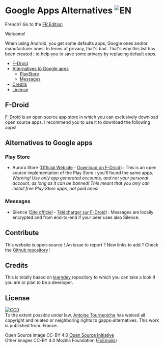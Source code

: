 # Google Apps Alternatives ![EN](https://raw.githubusercontent.com/AntoineJT/gapps-alternatives/master/medias/greatbritainflag.png)

French? Go to the [FR Edition](https://antoinejt.github.io/gapps-alternatives/fr)

Welcome!

When using Android, you get some defaults apps, Google ones and/or manufacturer ones. In terms of privacy, that's bad.
That's why this list has been created : to help you to save some privacy by replacing default apps.

- [F-Droid](#f-droid)
- [Alternatives to Google apps](#alternatives-to-google-apps)
  - [PlayStore](#play-store)
  - [Messages](#messages)
- [Credits](#credits)
- [License](#license)

## F-Droid

[F-Droid](https://f-droid.org) is an open source app store in which you can exclusively download open source apps.
I recommend you to use it to download the following apps!

## Alternatives to Google apps

### Play Store

* Aurora Store ([Official Website](http://auroraoss.com/) - [Download on F-Droid](https://f-droid.org/app/com.aurora.store)) : This is an open source implementation of the Play Store : you'll found the same apps. *Warning! Use only app generated accounts, and not your personal account, as long as it can be banned! This meant that you only can install free Play Store apps, not paid ones!*

### Messages

* Silence ([Site officiel](https://silence.im/) - [Télécharger sur F-Droid](https://f-droid.org/packages/org.smssecure.smssecure/)) : Messages are locally encrypted and from end-to-end if your peer uses also Silence.

## Contribute

This website is open-source ! An issue to report ? New links to add ? Check the [Github repository](https://github.com/AntoineJT/gapps-alternatives) !

## Credits

This is totally based on [learndev](https://github.com/learndev-info/awesome-learning-dev-fr) repository to which you can take a look if you are or plan to be a developer.

## License

<p xmlns:dct="http://purl.org/dc/terms/" xmlns:vcard="http://www.w3.org/2001/vcard-rdf/3.0#">
  <a rel="license"
     href="http://creativecommons.org/publicdomain/zero/1.0/">
    <img src="https://licensebuttons.net/p/zero/1.0/88x31.png" style="border-style: none;" alt="CC0" />
  </a>
  <br />
  To the extent possible under law,
  <a rel="dct:publisher"
     href="https://github.com/AntoineJT/gapps-alternatives">
    <span property="dct:title">Antoine Tournepiche</span></a>
  has waived all copyright and related or neighboring rights to
  <span property="dct:title">gapps-alternatives</span>.
This work is published from:
<span property="vcard:Country" datatype="dct:ISO3166"
      content="FR" about="https://github.com/AntoineJT/gapps-alternatives">
  France</span>.
</p>

Open Source image CC-BY 4.0 [Open Source Initiative](https://opensource.org/)<br>
Other images CC-BY 4.0 Mozilla Foundation ([FxEmojis](https://github.com/mozilla/fxemoji))
